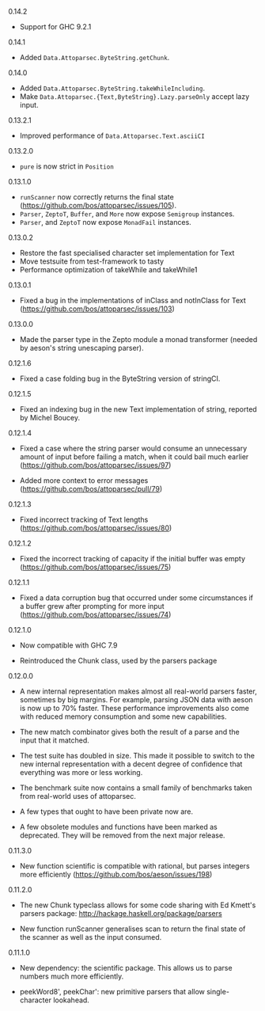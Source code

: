 0.14.2

* Support for GHC 9.2.1

0.14.1

* Added `Data.Attoparsec.ByteString.getChunk`.

0.14.0

* Added `Data.Attoparsec.ByteString.takeWhileIncluding`.
* Make `Data.Attoparsec.{Text,ByteString}.Lazy.parseOnly` accept lazy input.

0.13.2.1

* Improved performance of `Data.Attoparsec.Text.asciiCI`

0.13.2.0

* `pure` is now strict in `Position`

0.13.1.0

* `runScanner` now correctly returns the final state
  (https://github.com/bos/attoparsec/issues/105).
* `Parser`, `ZeptoT`, `Buffer`, and `More` now expose `Semigroup` instances.
* `Parser`, and `ZeptoT` now expose `MonadFail` instances.

0.13.0.2

* Restore the fast specialised character set implementation for Text
* Move testsuite from test-framework to tasty
* Performance optimization of takeWhile and takeWhile1

0.13.0.1

* Fixed a bug in the implementations of inClass and notInClass for
  Text (https://github.com/bos/attoparsec/issues/103)

0.13.0.0

* Made the parser type in the Zepto module a monad transformer
  (needed by aeson's string unescaping parser).

0.12.1.6

* Fixed a case folding bug in the ByteString version of stringCI.

0.12.1.5

* Fixed an indexing bug in the new Text implementation of string,
  reported by Michel Boucey.

0.12.1.4

* Fixed a case where the string parser would consume an unnecessary
  amount of input before failing a match, when it could bail much
  earlier (https://github.com/bos/attoparsec/issues/97)

* Added more context to error messages
  (https://github.com/bos/attoparsec/pull/79)

0.12.1.3

* Fixed incorrect tracking of Text lengths
  (https://github.com/bos/attoparsec/issues/80)

0.12.1.2

* Fixed the incorrect tracking of capacity if the initial buffer was
  empty (https://github.com/bos/attoparsec/issues/75)

0.12.1.1

* Fixed a data corruption bug that occurred under some circumstances
  if a buffer grew after prompting for more input
  (https://github.com/bos/attoparsec/issues/74)

0.12.1.0

* Now compatible with GHC 7.9

* Reintroduced the Chunk class, used by the parsers package

0.12.0.0

* A new internal representation makes almost all real-world parsers
  faster, sometimes by big margins.  For example, parsing JSON data
  with aeson is now up to 70% faster.  These performance improvements
  also come with reduced memory consumption and some new capabilities.

* The new match combinator gives both the result of a parse and the
  input that it matched.

* The test suite has doubled in size.  This made it possible to switch
  to the new internal representation with a decent degree of
  confidence that everything was more or less working.

* The benchmark suite now contains a small family of benchmarks taken
  from real-world uses of attoparsec.

* A few types that ought to have been private now are.

* A few obsolete modules and functions have been marked as deprecated.
  They will be removed from the next major release.

0.11.3.0

* New function scientific is compatible with rational, but parses
  integers more efficiently (https://github.com/bos/aeson/issues/198)

0.11.2.0

* The new Chunk typeclass allows for some code sharing with Ed
  Kmett's parsers package: http://hackage.haskell.org/package/parsers

* New function runScanner generalises scan to return the final state
  of the scanner as well as the input consumed.


0.11.1.0

* New dependency: the scientific package.  This allows us to parse
  numbers much more efficiently.

* peekWord8', peekChar': new primitive parsers that allow
  single-character lookahead.
